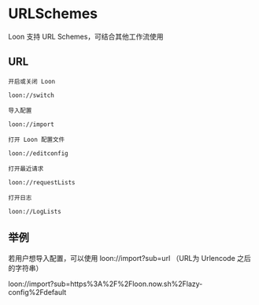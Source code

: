 # URLSchemes

Loon 支持 URL Schemes，可结合其他工作流使用

## URL

```
开启或关闭 Loon

loon://switch

导入配置

loon://import

打开 Loon 配置文件

loon://editconfig

打开最近请求

loon://requestLists

打开日志

loon://LogLists
```

## 举例

若用户想导入配置，可以使用 loon://import?sub=url （URL为 Urlencode 之后的字符串）

loon://import?sub=https%3A%2F%2Floon.now.sh%2Flazy-config%2Fdefault